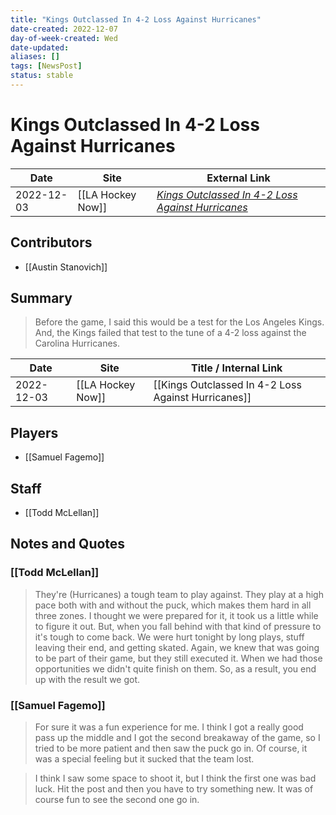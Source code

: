 ```yaml
---
title: "Kings Outclassed In 4-2 Loss Against Hurricanes"
date-created: 2022-12-07
day-of-week-created: Wed
date-updated: 
aliases: []
tags: [NewsPost]
status: stable
---
```


# Kings Outclassed In 4-2 Loss Against Hurricanes

| Date       | Site              | External Link                                                                                                                                                    |
| ---------- | ----------------- | ---------------------------------------------------------------------------------------------------------------------------------------------------------------- |
| 2022-12-03 | [[LA Hockey Now]] | [*Kings Outclassed In 4-2 Loss Against Hurricanes*](https://www.lahockeynow.com/2022/12/03/los-angeles-kings-outclassed-in-4-2-loss-against-carolina-hurricanes) |

## Contributors
- [[Austin Stanovich]]

## Summary
> Before the game, I said this would be a test for the Los Angeles Kings. And, the Kings failed that test to the tune of a 4-2 loss against the Carolina Hurricanes. 

| Date       | Site              | Title / Internal Link                               |
| ---------- | ----------------- | --------------------------------------------------- |
| 2022-12-03 | [[LA Hockey Now]] | [[Kings Outclassed In 4-2 Loss Against Hurricanes]] |

## Players
- [[Samuel Fagemo]]

## Staff
- [[Todd McLellan]]

## Notes and Quotes
### [[Todd McLellan]]
> They're (Hurricanes) a tough team to play against. They play at a high pace both with and without the puck, which makes them hard in all three zones. I thought we were prepared for it, it took us a little while to figure it out. But, when you fall behind with that kind of pressure to it's tough to come back. We were hurt tonight by long plays, stuff leaving their end, and getting skated. Again, we knew that was going to be part of their game, but they still executed it. When we had those opportunities we didn't quite finish on them. So, as a result, you end up with the result we got.

### [[Samuel Fagemo]]
> For sure it was a fun experience for me. I think I got a really good pass up the middle and I got the second breakaway of the game, so I tried to be more patient and then saw the puck go in. Of course, it was a special feeling but it sucked that the team lost.

> I think I saw some space to shoot it, but I think the first one was bad luck. Hit the post and then you have to try something new. It was of course fun to see the second one go in.



